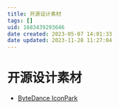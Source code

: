 ```yaml
---
title: 开源设计素材
tags: []
uid: 1683439293646
date created: 2023-05-07 14:01:33
date updated: 2023-11-28 11:27:04
---
```


# 开源设计素材

- [ByteDance IconPark](https://iconpark.oceanengine.com/home)
